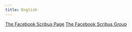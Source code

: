 ```yaml
---
title: English
---
```


<i class="fa fa-group" aria-hidden="true"></i> [The Facebook Scribus Page](https://www.facebook.com/scribus.publishing/)
<i class="fa fa-group" aria-hidden="true"></i> [The Facebook Scribus Group](https://www.facebook.com/groups/scribus/)
